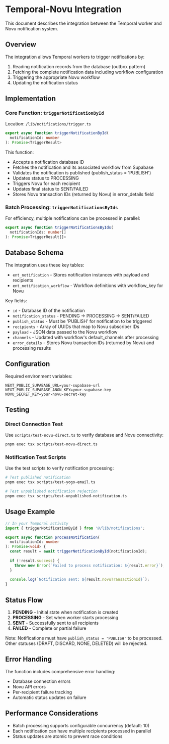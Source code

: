 # Temporal-Novu Integration

This document describes the integration between the Temporal worker and Novu notification system.

## Overview

The integration allows Temporal workers to trigger notifications by:
1. Reading notification records from the database (outbox pattern)
2. Fetching the complete notification data including workflow configuration
3. Triggering the appropriate Novu workflow
4. Updating the notification status

## Implementation

### Core Function: `triggerNotificationById`

Location: `/lib/notifications/trigger.ts`

```typescript
export async function triggerNotificationById(
  notificationId: number
): Promise<TriggerResult>
```

This function:
- Accepts a notification database ID
- Fetches the notification and its associated workflow from Supabase
- Validates the notification is published (publish_status = 'PUBLISH')
- Updates status to PROCESSING
- Triggers Novu for each recipient
- Updates final status to SENT/FAILED
- Stores Novu transaction IDs (returned by Novu) in error_details field

### Batch Processing: `triggerNotificationsByIds`

For efficiency, multiple notifications can be processed in parallel:

```typescript
export async function triggerNotificationsByIds(
  notificationIds: number[]
): Promise<TriggerResult[]>
```

## Database Schema

The integration uses these key tables:
- `ent_notification` - Stores notification instances with payload and recipients
- `ent_notification_workflow` - Workflow definitions with workflow_key for Novu

Key fields:
- `id` - Database ID of the notification
- `notification_status` - PENDING → PROCESSING → SENT/FAILED
- `publish_status` - Must be 'PUBLISH' for notification to be triggered
- `recipients` - Array of UUIDs that map to Novu subscriber IDs
- `payload` - JSON data passed to the Novu workflow
- `channels` - Updated with workflow's default_channels after processing
- `error_details` - Stores Novu transaction IDs (returned by Novu) and processing results

## Configuration

Required environment variables:
```env
NEXT_PUBLIC_SUPABASE_URL=your-supabase-url
NEXT_PUBLIC_SUPABASE_ANON_KEY=your-supabase-key
NOVU_SECRET_KEY=your-novu-secret-key
```

## Testing

### Direct Connection Test
Use `scripts/test-novu-direct.ts` to verify database and Novu connectivity:
```bash
pnpm exec tsx scripts/test-novu-direct.ts
```

### Notification Test Scripts
Use the test scripts to verify notification processing:
```bash
# Test published notification
pnpm exec tsx scripts/test-yogo-email.ts

# Test unpublished notification rejection
pnpm exec tsx scripts/test-unpublished-notification.ts
```

## Usage Example

```typescript
// In your Temporal activity
import { triggerNotificationById } from '@/lib/notifications';

export async function processNotification(
  notificationId: number
): Promise<void> {
  const result = await triggerNotificationById(notificationId);
  
  if (!result.success) {
    throw new Error(`Failed to process notification: ${result.error}`);
  }
  
  console.log(`Notification sent: ${result.novuTransactionId}`);
}
```

## Status Flow

1. **PENDING** - Initial state when notification is created
2. **PROCESSING** - Set when worker starts processing
3. **SENT** - Successfully sent to all recipients
4. **FAILED** - Complete or partial failure

Note: Notifications must have `publish_status = 'PUBLISH'` to be processed. Other statuses (DRAFT, DISCARD, NONE, DELETED) will be rejected.

## Error Handling

The function includes comprehensive error handling:
- Database connection errors
- Novu API errors
- Per-recipient failure tracking
- Automatic status updates on failure

## Performance Considerations

- Batch processing supports configurable concurrency (default: 10)
- Each notification can have multiple recipients processed in parallel
- Status updates are atomic to prevent race conditions